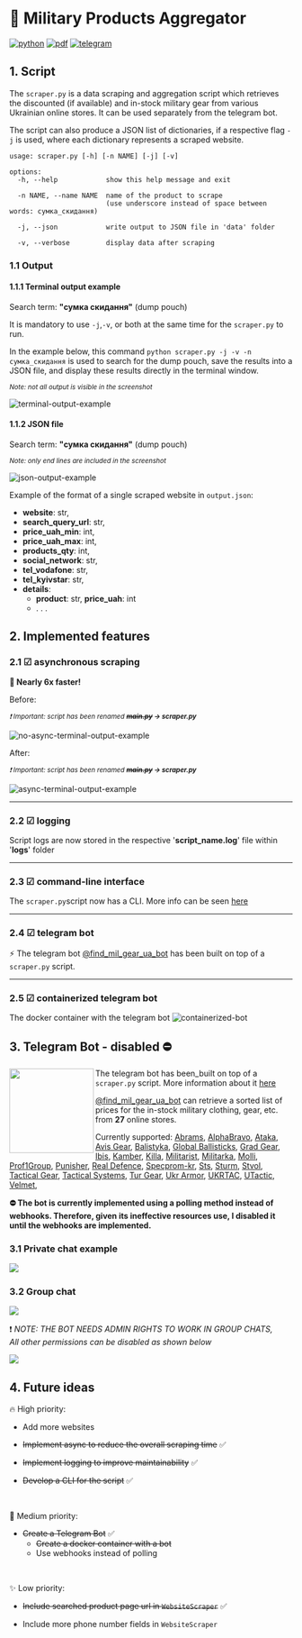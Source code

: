 # 🛒 Military Products Aggregator

[![python](https://img.shields.io/badge/Python-3.12.0-FFD43B)](https://www.python.org/downloads/release/python-3120/)
[![pdf](https://img.shields.io/badge/PDF-stores_scraping_information-f0463c)](assets/mil-gear-stores-scraping.pdf)
[![telegram](https://img.shields.io/badge/Telegram_Bot-Find_Military_Gear_UA-229ED9)](https://web.telegram.org/k/#@find_mil_gear_ua_bot)

## 1. Script

The `scraper.py` is a data scraping and aggregation script which retrieves the discounted (if available) and in-stock military gear from various Ukrainian online stores. It can be used separately from the telegram bot.

The script can also produce a JSON list of dictionaries, if a respective flag `-j` is used, where each dictionary represents a scraped website.

    usage: scraper.py [-h] [-n NAME] [-j] [-v]

    options:
      -h, --help            show this help message and exit
      
      -n NAME, --name NAME  name of the product to scrape
                            (use underscore instead of space between words: сумка_скидання)
      
      -j, --json            write output to JSON file in 'data' folder
      
      -v, --verbose         display data after scraping

### 1.1 Output

#### 1.1.1 Terminal output example

Search term: __"сумка скидання"__ (dump pouch)

It is mandatory to use `-j`,`-v`, or both at the same time for the `scraper.py` to run.

In the example below, this command `python scraper.py -j -v -n сумка_скидання` is used to search for the dump pouch, save the results into a JSON file, and display these results directly in the terminal window.

<sub>_Note: not all output is visible in the screenshot_</sub><br>

![terminal-output-example](assets/mil-products-scraper-cli-interface-example.png)

#### 1.1.2 JSON file

Search term: __"сумка скидання"__ (dump pouch)

<sub>_Note: only end lines are included in the screenshot_</sub>

![json-output-example](assets/mil-products-scraper-json-example.png)

Example of the format of a single scraped website in `output.json`:

- __website__: str,
- __search_query_url__: str,
- __price_uah_min__: int,
- __price_uah_max__: int,
- __products_qty__: int,
- __social_network__: str,
- __tel_vodafone__: str,
- __tel_kyivstar__: str,
- __details__:
  - __product__: str, __price_uah__: int
  - . . .

## 2. Implemented features

### 2.1 ☑ __asynchronous scraping__

__🚀 Nearly 6x faster!__

Before:

<sub>_❗ Important: script has been renamed __~~main.py~~ → scraper.py___</sub>

![no-async-terminal-output-example](assets/time-no-async.png)

After:

<sub>_❗ Important: script has been renamed __~~main.py~~ → scraper.py___</sub>

![async-terminal-output-example](assets/time-async.png)

***

### 2.2 ☑ __logging__

Script logs are now stored in the respective '__script_name.log__' file within '__logs__' folder

***

### 2.3 ☑ __command-line interface__

The `scraper.py`script now has a CLI. More info can be seen [here](#1-script)

***

### 2.4 ☑ __telegram bot__

⚡ The telegram bot [@find_mil_gear_ua_bot](https://web.telegram.org/k/#@find_mil_gear_ua_bot) has been built on top of a `scraper.py` script.

***

### 2.5 ☑ __containerized telegram bot__

The docker container with the telegram bot ![containerized-bot](assets/telegram-bot/docker-telegram-bot.png)

## 3. Telegram Bot - disabled  ⛔

<img src="assets/telegram-bot/telegram-bot-qr.jpg" width="150" align="left" margin="20px">

The telegram bot has been_built on top of a `scraper.py` script. More information about it [here](#1-script)

[@find_mil_gear_ua_bot](https://web.telegram.org/k/#@find_mil_gear_ua_bot) can retrieve a sorted list of prices for the in-stock military clothing, gear, etc. from __27__ online stores.

Currently supported:
[Abrams](https://abrams.com.ua), [AlphaBravo](https://alphabravo.com.ua), [Ataka](https://attack.kiev.ua), [Avis Gear](https://avisgear.com),
[Balistyka](https://globalballistics.com.ua), [Global Ballisticks](https://globalballistics.com.ua), [Grad Gear](https://gradgear.com.ua),
[Ibis](https://ibis.net.ua), [Kamber](https://kamber.com.ua), [Killa](https://killa.com.ua), [Militarist](https://militarist.ua),
[Militarka](https://militarka.com.ua), [Molli](https://molliua.com), [Prof1Group](https://prof1group.ua), [Punisher](https://punisher.com.ua),
[Real Defence](https://real-def.com), [Specprom-kr](https://specprom-kr.com.ua), [Sts](https://sts-gear.com), [Sturm](https://sturm.com.ua),
[Stvol](https://stvol.ua), [Tactical Gear](https://tacticalgear.ua), [Tactical Systems](https://tactical-systems.com.ua), [Tur Gear](https://turgear.com.ua/),
[Ukr Armor](https://ukrarmor.com.ua), [UKRTAC](https://ukrtac.com/en/), [UTactic](https://utactic.com), [Velmet](https://velmet.ua),
<br clear="left">

 __⛔ The bot is currently implemented using a polling method instead of webhooks. Therefore, given its ineffective resources use, I disabled it until the webhooks are implemented.__

### 3.1 Private chat example

<img src="assets/telegram-bot/telegram-bot-showcase.png" align="left"><br clear="left">

### 3.2 Group chat

<img src="assets/telegram-bot/telegram-bot-group-1.png" align="left"><br clear="left">

❗ _NOTE: THE BOT NEEDS ADMIN RIGHTS TO WORK IN GROUP CHATS,<br>All other permissions can be disabled as shown below_

<img src="assets/telegram-bot/telegram-bot-group-2.png" width>

## 4. Future ideas

🔥 High priority:

- Add more websites

- ~~Implement async to reduce the overall scraping time~~ ✅

- ~~Implement logging to improve maintainability~~ ✅

- ~~Develop a CLI for the script~~ ✅

<br>

🌟 Medium priority:

- ~~Create a Telegram Bot~~ ✅
  - ~~Create a docker container with a bot~~
  - Use webhooks instead of polling

<br>

✨ Low priority:

- ~~Include searched product page url in `WebsiteScraper`~~ ✅

- Include more phone number fields in `WebsiteScraper`
